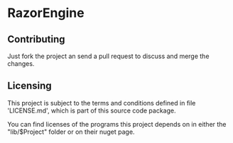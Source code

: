 ﻿# RazorEngine

## Contributing

Just fork the project an send a pull request to discuss and merge the changes.

## Licensing

This project is subject to the terms and conditions defined in file 'LICENSE.md', which is part of this source code package. 

You can find licenses of the programs this project depends on in either the "lib/$Project" folder or on their nuget page.